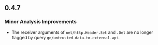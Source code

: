 ## 0.4.7

### Minor Analysis Improvements

* The receiver arguments of `net/http.Header.Set` and `.Del` are no longer flagged by query `go/untrusted-data-to-external-api`.
